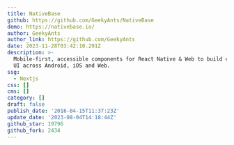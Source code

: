 ```yaml
---
title: NativeBase
github: https://github.com/GeekyAnts/NativeBase
demo: https://nativebase.io/
author: GeekyAnts
author_link: https://github.com/GeekyAnts
date: 2023-11-28T03:42:10.291Z
description: >-
  Mobile-first, accessible components for React Native & Web to build consistent
  UI across Android, iOS and Web.
ssg:
  - Nextjs
css: []
cms: []
category: []
draft: false
publish_date: '2016-04-15T11:37:23Z'
update_date: '2023-08-04T14:18:44Z'
github_star: 19796
github_fork: 2434
---
```

